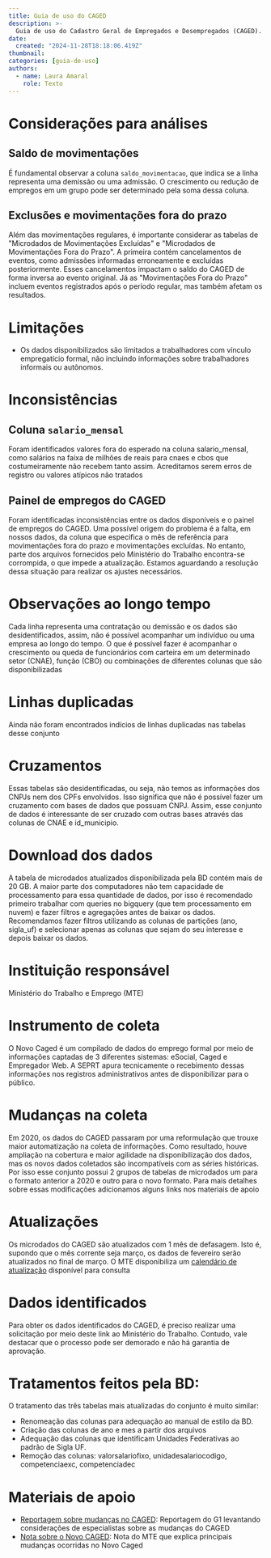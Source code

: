 ```yaml
---
title: Guia de uso do CAGED
description: >-
  Guia de uso do Cadastro Geral de Empregados e Desempregados (CAGED). Este material contém informações sobre as variáveis mais importantes, perguntas frequentes e exemplos de uso do conjunto.
date:
  created: "2024-11-28T18:18:06.419Z"
thumbnail: 
categories: [guia-de-uso]
authors:
  - name: Laura Amaral
    role: Texto
---
```


# Considerações para análises
## Saldo de movimentações
É fundamental observar a coluna `saldo_movimentacao`, que indica se a linha representa uma demissão ou uma admissão. O crescimento ou redução de empregos em um grupo pode ser determinado pela soma dessa coluna.

## Exclusões e movimentações fora do prazo
Além das movimentações regulares, é importante considerar as tabelas de "Microdados de Movimentações Excluídas" e "Microdados de Movimentações Fora do Prazo". A primeira contém cancelamentos de eventos, como admissões informadas erroneamente e excluídas posteriormente. Esses cancelamentos impactam o saldo do CAGED de forma inversa ao evento original. Já as "Movimentações Fora do Prazo" incluem eventos registrados após o período regular, mas também afetam os resultados.

# Limitações
* Os dados disponibilizados são limitados a trabalhadores com vínculo empregatício formal, não incluindo informações sobre trabalhadores informais ou autônomos.

# Inconsistências
## Coluna `salario_mensal`
Foram identificados valores fora do esperado na coluna salario_mensal, como salários na faixa de milhões de reais para cnaes e cbos que costumeiramente não recebem tanto assim. Acreditamos serem erros de registro ou valores atípicos não tratados

## Painel de empregos do CAGED
Foram identificadas inconsistências entre os dados disponíveis e o painel de empregos do CAGED. Uma possível origem do problema é a falta, em nossos dados, da coluna que especifica o mês de referência para movimentações fora do prazo e movimentações excluídas. No entanto, parte dos arquivos fornecidos pelo Ministério do Trabalho encontra-se corrompida, o que impede a atualização. Estamos aguardando a resolução dessa situação para realizar os ajustes necessários.  

# Observações ao longo tempo
Cada linha representa uma contratação ou demissão e os dados são desidentificados, assim, não é possível acompanhar um indivíduo ou uma empresa ao longo do tempo. O que é possível fazer é acompanhar o crescimento ou queda de funcionários com carteira em um determinado setor (CNAE), função (CBO) ou combinações de diferentes colunas que são disponibilizadas

# Linhas duplicadas
Ainda não foram encontrados indícios de linhas duplicadas nas tabelas desse conjunto

# Cruzamentos
Essas tabelas são desidentificadas, ou seja, não temos as informações dos CNPJs nem dos CPFs envolvidos. Isso significa que não é possível fazer um cruzamento  com bases de dados que possuam CNPJ. Assim, esse conjunto de dados é interessante de ser cruzado com outras bases através das colunas de CNAE e id_municipio.

# Download dos dados
A tabela de microdados atualizados disponibilizada pela BD contém mais de 20 GB. A maior parte dos computadores não tem capacidade de processamento para essa quantidade de dados, por isso é recomendado primeiro trabalhar com queries no bigquery (que tem processamento em nuvem) e fazer filtros e agregações antes de baixar os dados. Recomendamos fazer filtros utilizando as colunas de partições (ano, sigla_uf) e selecionar apenas as colunas que sejam do seu interesse e depois baixar os dados.

# Instituição responsável
Ministério do Trabalho e Emprego (MTE)

# Instrumento de coleta
O Novo Caged é um compilado de dados do emprego formal por meio de informações captadas de 3 diferentes sistemas: eSocial, Caged e Empregador Web. A SEPRT apura tecnicamente o recebimento dessas informações nos registros administrativos antes de disponibilizar para o público.

# Mudanças na coleta
Em 2020, os dados do CAGED passaram por uma reformulação que  trouxe maior automatização na coleta de informações. Como resultado, houve ampliação na cobertura e maior agilidade na disponibilização dos dados, mas os novos dados coletados são incompatíveis com as séries históricas. Por isso esse conjunto possui 2 grupos de tabelas de microdados um para o formato anterior a 2020 e outro para o novo formato. Para mais detalhes sobre essas modificações adicionamos alguns links nos materiais de apoio

# Atualizações
Os microdados do CAGED são atualizados com 1 mês de defasagem. Isto é, supondo que o mês corrente seja março, os dados de fevereiro serão atualizados no final de março. O MTE disponibiliza um [calendário de atualização](https://www.gov.br/trabalho-e-emprego/pt-br/assuntos/estatisticas-trabalho/o-pdet/calendario-de-divulgacao-do-novo-caged) disponível para consulta

# Dados identificados
Para obter os dados identificados do CAGED, é preciso realizar uma solicitação por meio deste link ao Ministério do Trabalho. Contudo, vale destacar que o processo pode ser demorado e não há garantia de aprovação.

# Tratamentos feitos pela BD:
O tratamento das três tabelas mais atualizadas do conjunto é muito similar: 
* Renomeação das colunas para adequação ao manual de estilo da BD.
* Criação das colunas de ano e mes a partir dos arquivos
* Adequação das colunas que identificam Unidades Federativas ao padrão de Sigla UF.
* Remoção das colunas: valorsalariofixo, unidadesalariocodigo, competenciaexc, competenciadec

# Materiais de apoio
* [Reportagem sobre mudanças no CAGED](https://g1.globo.com/economia/noticia/2021/04/28/serie-historica-do-emprego-formal-nao-pode-ser-comparada-com-novo-caged-dizem-analistas.ghtml): Reportagem do G1 levantando considerações de especialistas sobre as mudanças do CAGED
* [Nota sobre o Novo CAGED](ftp//:ftp.mtps.gov.br/pdet/microdados/NOVO%20CAGED/Sobre%20o%20Novo%20Caged.pdf): Nota do MTE que explica principais mudanças ocorridas no Novo Caged